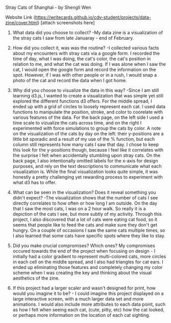 Stray Cats of Shanghai - by Shengli Wen

Website Link (https://writecards.github.io/cdv-student/projects/data-zine/cover.html)
[attach screenshots here]

1. What data did you choose to collect?
-My data zine is a visualization of the stray cats I saw from late Januaray - end of February. 

2. How did you collect it, was was the routine?
-I collected various facts about my encounters with stray cats via a google form. I recorded the time of day, what I was doing, 
the cat's color, the cat's position in relation to me, and what the cat was doing. If I was alone when I saw the cat, I would open the
google form and record the information on the spot. However, if I was with other people or in a rush, I would snap a photo of the cat and record
the data when I got home. 

3. Why did you choose to visualize the data in this way?
-Since I am still learning d3.js, I wanted to create a visualization that was simple yet still explored the different functions d3 offers.
For the middle spread, I ended up with a grid of circles to loosely represent each cat. I used data functions to manipulate the position, stroke,
and color to coorelate with various features of the data. For the back page, on the left side I used a time scale to vizualize the cats across time,
and on the right I experimented with force simulations to group the cats by color. A note on the visualization of the cats by day on the left: their y-positions
are a little bit sporadic and a result of my use of the % function, but each column still represents how many cats I saw that day. I chose to keep this look
for the y-positions though, because I feel like it correlates with the surprise I felt when accidentally stumbling upon stray cats.
On the back page, I also intentionally omitted labels for the x-axis for design purposes, and rely on the text descriptions to communicate what each visualization is. While the final visualization looks quite simple, 
it was honestly a pretty challenging yet rewarding process to experiment with what d3 has to offer. 

4. What can be seen in the visualization? Does it reveal something you didn't expect?
-The visualization shows that the number of cats I see directly correlates to how often or how long I am outside. On the day that I saw the
most cats, I was on a 2 hour walk. So really it is a depiction of the cats I see, but more subtly of my activity. Through this project, I also 
discovered that a lot of cats were eating cat food, so it seems that people like to feed the cats and make sure they don't get hungry. On a couple of
occasions I saw the same cats multiple times, so I also learned that some cats have specific spots where they like to stay. 

5. Did you make crucial compromises? Which ones?
My compromises occured towards the end of the project when focusing on design - I initially had a color gradient to represent multi-colored cats, more circles in each cell on the middle
spread, and I also had triangles for cat ears. I ended up eliminating those features and completely changing my color scheme when I was creating the key and thinking about
the visual aesthetics of the zine. 

6. If this project had a larger scaler and wasn't designed for print, how would you imagine it to be? - I could imagine this project displayed on a large
interactive screen, with a much larger data set and more animations. I would also include more attributes to each data point, such as how I felt when seeing each cat, (cute, pitty, etc)
how the cat looked, or perhaps more information on the location of each cat sighting.  

